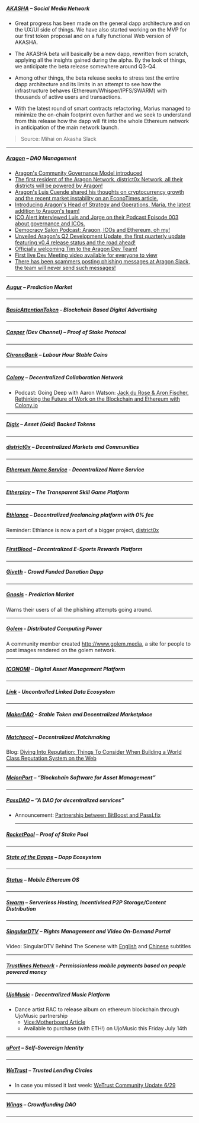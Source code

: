##### [AKASHA](https://akasha.world/) – Social Media Network

- Great progress has been made on the general dapp architecture and on the UX/UI side of things. We have also started working on the MVP for our first token proposal and on a fully functional Web version of AKASHA.

- The AKASHA beta will basically be a new dapp, rewritten from scratch, applying all the insights gained during the alpha. By the look of things, we anticipate the beta release somewhere around Q3-Q4.

- Among other things, the beta release seeks to stress test the entire dapp architecture and its limits in an attempt to see how the infrastructure behaves (Ethereum/Whisper/IPFS/SWARM) with thousands of active users and transactions.

- With the latest round of smart contracts refactoring, Marius managed to minimize the on-chain footprint even further and we seek to understand from this release how the dapp will fit into the whole Ethereum network in anticipation of the main network launch.

>Source: Mihai on Akasha Slack

---
##### [Aragon](https://aragon.one/) – DAO Management
- [Aragon's Community Governance Model introduced](https://github.com/aragon/governance/issues/3)
- [The first resident of the Aragon Network, district0x Network, all their districts will be powered by Aragon!](https://blog.aragon.one/aragon-to-power-the-district0x-network-ad936e41b290)
- [Aragon's Luis Cuende shared his thoughts on cryptocurrency growth and the recent market instability on an EconoTimes article.](http://www.econotimes.com/Industry-experts-positive-about-cryptocurrency-growth-despite-recent-market-instability-781385)
- [Introducing Aragon's Head of Strategy and Operations, Maria, the latest addition to Aragon's team!](https://blog.aragon.one/team-interviews-maria-aragons-head-of-strategy-and-operations-17c2a758aaf3)
- [ICO Alert interviewed Luis and Jorge on their Podcast Episode 003 about governance and ICOs.](https://www.icoalert.com/podcast/aragon-on-governance-and-icos/)
- [Democracy Salon Podcast: Aragon, ICOs and Ethereum, oh my!](https://soundcloud.com/user-561734241/democracy-salon-aragon-icos-and-ethereum-oh-my/s-I4kEg)
- [Unveiled Aragon's Q2 Development Update, the first quarterly update featuring v0.4 release status and the road ahead!](https://blog.aragon.one/aragon-q2-development-update-a014f7de2624)
- [Officially welcoming Tim to the Aragon Dev Team!](https://blog.aragon.one/team-interviews-tim-aragons-smart-contract-engineer-319a3b1cc9fc)
- [First live Dev Meeting video available for everyone to view](https://www.youtube.com/watch?v=2-gvzUsLCuI)
- [There has been scammers posting phishing messages at Aragon Slack, the team will never send such messages!](https://twitter.com/AragonProject/status/883364106476105729)
---
##### [Augur](https://augur.net/) – Prediction Market


---
##### [BasicAttentionToken](https://basicattentiontoken.org/) - Blockchain Based Digital Advertising


---  
##### [Casper](https://blog.ethereum.org/2015/08/01/introducing-casper-friendly-ghost/) (Dev Channel) – Proof of Stake Protocol

---
##### [ChronoBank](https://chronobank.io/) – Labour Hour Stable Coins


---
##### [Colony](https://colony.io/) – Decentralized Collaboration Network
- Podcast: Going Deep with Aaron Watson: [Jack du Rose & Aron Fischer, Rethinking the Future of Work on the Blockchain and Ethereum with Colony.io](http://www.goingdeepwithaaron.com/podcast/227-jack-du-rose-aron-fischer-rethinking-the-future-of-work-on-the-blockchain-and-ethereum-with-colonyio)
---
##### [Digix](https://digix.io/) – Asset (Gold) Backed Tokens

---
##### [district0x](https://district0x.io/) – Decentralized Markets and Communities

---
##### [Ethereum Name Service](https://ens.codetract.io) - Decentralized Name Service


---
##### [Etherplay](https://etherplay.io) – The Transparent Skill Game Platform


---
##### [Ethlance](https://ethlance.com/) – Decentralized freelancing platform with 0% fee
Reminder: Ethlance is now a part of a bigger project, [district0x](https://blog.district0x.io/district0x-network-fundraiser-23a64fd159f4)

---
##### [FirstBlood](https://firstblood.io/) – Decentralized E-Sports Rewards Platform

---
##### [Giveth](https://www.giveth.io/) - Crowd Funded Donation Dapp


---
##### [Gnosis](https://gnosis.pm/) - Prediction Market 
Warns their users of all the phishing attempts going around.

---  
##### [Golem](https://golem.network/) - Distributed Computing Power

A community member created http://www.golem.media, a site for people to post images rendered on the golem network. 

---
##### [ICONOMI](https://iconomi.net/) – Digital Asset Management Platform

---
##### [Link](http://docs.link-blockchain.org/en/latest/) - Uncontrolled Linked Data Ecosystem

---
##### [MakerDAO](https://makerdao.com/) - Stable Token and Decentralized Marketplace


---
##### [Matchpool](https://matchpool.co/) – Decentralized Matchmaking
Blog: [Diving Into Reputation: Things To Consider When Building a World Class Reputation System on the Web](https://t.co/QDMjop702a)

---
##### [MelonPort](https://melonport.com/) – “Blockchain Software for Asset Management”


---
##### [PassDAO](https://forum.passdao.org/) – “A DAO for decentralized services”
- Announcement: [Partnership between BitBoost and PassLfix](https://twitter.com/Bitboosters/status/881828143203581952) 
  
  ---
##### [RocketPool](https://www.rocketpool.net/) – Proof of Stake Pool


---
##### [State of the Dapps](https://dapps.ethercasts.com/) – Dapp Ecosystem


---
##### [Status](https://status.im/) – Mobile Ethereum OS

---
##### [Swarm](http://swarm-gateways.net/bzz:/theswarm.eth/) – Serverless Hosting, Incentivised P2P Storage/Content Distribution


---
##### [SingularDTV](https://singulardtv.com/) – Rights Management and Video On-Demand Portal
Video: SingularDTV Behind The Scenese with [English](https://singulardtv.com/video/Vvrd-2i7or0) and [Chinese](https://t.co/NKCaKOiMVU) subtitles

---
##### [Trustlines Network](https://trustlines.network) - Permissionless mobile payments based on people powered money


---
##### [UjoMusic](https://ujomusic.com/) - Decentralized Music Platform
- Dance artist RAC to release album on ethereum blockchain through UjoMusic partnership
    - [Vice:Motherboard Article](https://motherboard.vice.com/en_us/article/nevzbz/this-dj-has-released-the-first-full-length-album-using-the-ethereum-blockchain)
    - Available to purchase (with ETH!) on UjoMusic this Friday July 14th

---  
##### [uPort](https://www.uport.me/) – Self-Sovereign Identity 

---
##### [WeTrust](https://www.wetrust.io/) – Trusted Lending Circles
- In case you missed it last week: [WeTrust Community Update 6/29](https://medium.com/wetrust-blog/wetrust-community-update-6-29-a51340427448)

---
##### [Wings](https://wings.ai/) – Crowdfunding DAO


---
